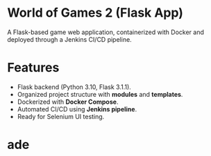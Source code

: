 #  World of Games 2 (Flask App)

A Flask-based game web application, containerized with Docker and deployed through a Jenkins CI/CD pipeline.


# Features
- Flask backend (Python 3.10, Flask 3.1.1).
- Organized project structure with **modules** and **templates**.
- Dockerized with **Docker Compose**.
- Automated CI/CD using **Jenkins pipeline**.
- Ready for Selenium UI testing.


# ade
